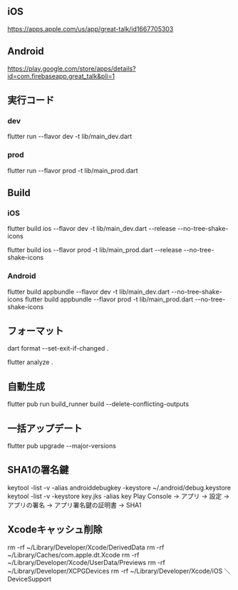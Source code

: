 ## iOS
https://apps.apple.com/us/app/great-talk/id1667705303

## Android
https://play.google.com/store/apps/details?id=com.firebaseapp.great_talk&pli=1

## 実行コード

### dev
flutter run --flavor dev -t lib/main_dev.dart

### prod
flutter run --flavor prod -t lib/main_prod.dart

## Build

### iOS
flutter build ios --flavor dev -t lib/main_dev.dart --release --no-tree-shake-icons

flutter build ios --flavor prod -t lib/main_prod.dart --release --no-tree-shake-icons

### Android
flutter build appbundle --flavor dev -t lib/main_dev.dart --no-tree-shake-icons
flutter build appbundle --flavor prod -t lib/main_prod.dart --no-tree-shake-icons

## フォーマット
dart format --set-exit-if-changed .

flutter analyze .
## 自動生成
flutter pub run build_runner build --delete-conflicting-outputs
## 一括アップデート
flutter pub upgrade --major-versions

## SHA1の署名鍵
keytool -list -v \-alias androiddebugkey -keystore ~/.android/debug.keystore
keytool -list -v -keystore key.jks -alias key
Play Console -> アプリ -> 設定 -> アプリの署名 -> アプリ署名鍵の証明書 -> SHA1


## Xcodeキャッシュ削除
rm -rf ~/Library/Developer/Xcode/DerivedData
rm -rf ~/Library/Caches/com.apple.dt.Xcode
rm -rf ~/Library/Developer/Xcode/UserData/Previews
rm -rf ~/Library/Developer/XCPGDevices
rm -rf ~/Library/Developer/Xcode/iOS ＼DeviceSupport
